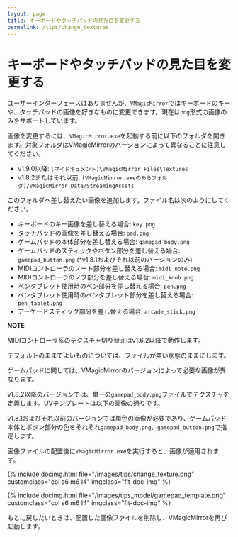 ```yaml
---
layout: page
title: キーボードやタッチパッドの見た目を変更する
permalink: /tips/change_textures
---
```


# キーボードやタッチパッドの見た目を変更する

ユーザーインターフェースはありませんが、`VMagicMirror`ではキーボードのキーや、タッチパッドの画像を好きなものに変更できます。現在は`png`形式の画像のみをサポートしています。

画像を変更するには、`VMagicMirror.exe`を起動する前に以下のフォルダを開きます。対象フォルダはVMagicMirrorのバージョンによって異なることに注意してください。

<div class="doc-ul" markdown="1">

- v1.9.0以降: `(マイドキュメント)\VMagicMirror_Files\Textures`
- v1.8.2またはそれ以前: `(VMagicMirror.exeのあるフォルダ)/VMagicMirror_Data/StreamingAssets`

</div>


このフォルダへ差し替えたい画像を追加します。ファイル名は次のようにしてください。

* キーボードのキー画像を差し替える場合: `key.png`
* タッチパッドの画像を差し替える場合: `pad.png`
* ゲームパッドの本体部分を差し替える場合: `gamepad_body.png`
* ゲームパッドのスティックやボタン部分を差し替える場合: `gamepad_button.png` (*v1.8.1およびそれ以前のバージョンのみ)
* MIDIコントローラのノート部分を差し替える場合: `midi_note.png`
* MIDIコントローラのノブ部分を差し替える場合: `midi_knob.png`
* ペンタブレット使用時のペン部分を差し替える場合: `pen.png`
* ペンタブレット使用時のペンタブレット部分を差し替える場合: `pen_tablet.png`
* アーケードスティック部分を差し替える場合: `arcade_stick.png`

<div class="note-area" markdown="1">

**NOTE**

MIDIコントローラ系のテクスチャ切り替えはv1.6.2以降で動作します。

</div>

デフォルトのままでよいものについては、ファイルが無い状態のままにします。

ゲームパッドに関しては、VMagicMirrorのバージョンによって必要な画像が異なります。

v1.8.2以降のバージョンでは、単一の`gamepad_body.png`ファイルでテクスチャを定義します。UVテンプレートは以下の画像の通りです。

v1.8.1およびそれ以前のバージョンでは単色の画像が必要であり、ゲームパッド本体とボタン部分の色をそれぞれ`gamepad_body.png`、`gamepad_button.png`で指定します。

画像ファイルの配置後に`VMagicMirror.exe`を実行すると、画像が適用されます。

<div class="row">

{% include docimg.html file="/images/tips/change_texture.png" customclass="col s6 m6 l4" imgclass="fit-doc-img" %}

{% include docimg.html file="/images/tips_model/gamepad_template.png" customclass="col s6 m6 l4" imgclass="fit-doc-img" %}

</div>

もとに戻したいときは、配置した画像ファイルを削除し、VMagicMirrorを再び起動します。
